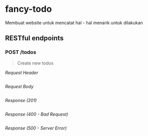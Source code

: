 # fancy-todo
Membuat website untuk mencatat hal - hal menarik untuk dilakukan

## RESTful endpoints

### POST /todos

> Create new todos

*Request Header*

``` json

```

*Request Body*

``` json

```

*Response (201)*

``` json

```

*Response (400 - Bad Request)*

``` json

```

*Response (500 - Server Error)*

``` json

```
